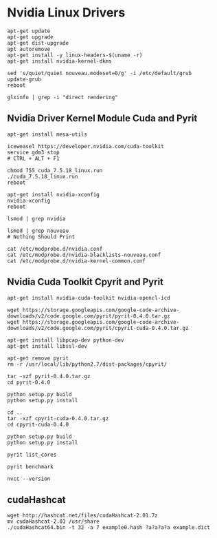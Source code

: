 # Nvidia Linux Drivers

	apt-get update
	apt-get upgrade
	apt-get dist-upgrade
	apt autoremove
	apt-get install -y linux-headers-$(uname -r)
	apt-get install nvidia-kernel-dkms

	sed 's/quiet/quiet nouveau.modeset=0/g' -i /etc/default/grub
	update-grub
	reboot

	glxinfo | grep -i "direct rendering"

## Nvidia Driver Kernel Module Cuda and Pyrit

	apt-get install mesa-utils

	iceweasel https://developer.nvidia.com/cuda-toolkit
	service gdm3 stop
	# CTRL + ALT + F1

	chmod 755 cuda_7.5.18_linux.run
	./cuda_7.5.18_linux.run
	reboot

	apt-get install nvidia-xconfig
	nvidia-xconfig
	reboot

	lsmod | grep nvidia

	lsmod | grep nouveau
	# Nothing Should Print

	cat /etc/modprobe.d/nvidia.conf
	cat /etc/modprobe.d/nvidia-blacklists-nouveau.conf
	cat /etc/modprobe.d/nvidia-kernel-common.conf


## Nvidia Cuda Toolkit Cpyrit and Pyrit

	apt-get install nvidia-cuda-toolkit nvidia-opencl-icd

	wget https://storage.googleapis.com/google-code-archive-downloads/v2/code.google.com/pyrit/pyrit-0.4.0.tar.gz
	wget https://storage.googleapis.com/google-code-archive-downloads/v2/code.google.com/pyrit/cpyrit-cuda-0.4.0.tar.gz

	apt-get install libpcap-dev python-dev
	apt-get install libssl-dev

	apt-get remove pyrit
	rm -r /usr/local/lib/python2.7/dist-packages/cpyrit/

	tar -xzf pyrit-0.4.0.tar.gz
	cd pyrit-0.4.0

	python setup.py build
	python setup.py install

	cd ..
	tar -xzf cpyrit-cuda-0.4.0.tar.gz
	cd cpyrit-cuda-0.4.0

	python setup.py build
	python setup.py install

	pyrit list_cores

	pyrit benchmark

	nvcc --version

## cudaHashcat

	wget http://hashcat.net/files/cudaHashcat-2.01.7z
	mv cudaHashcat-2.01 /usr/share
	./cudaHashcat64.bin -t 32 -a 7 example0.hash ?a?a?a?a example.dict


